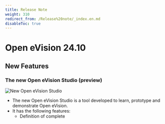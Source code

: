 ```yaml
---
title: Release Note
weight: 310
redirect_from: /Release%20note/_index.en.md
disableToc: true
---
```


# Open eVision 24.10

## New Features

### The new Open eVision Studio (preview)
![New Open eVision Studio](https://documentation.euresys.com/Products/OPEN_EVISION/OPEN_EVISION/en-us/Content/Resources/Images/02_What_s_New/RN2410_New_Open_eVision_Studio_thumb_200_0.png)

- The new Open eVision Studio is a tool developed to learn, prototype and demonstrate Open eVision.
- It has the following features:
  - Definition of complete